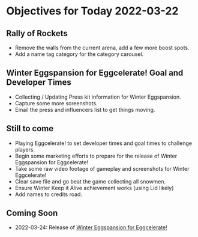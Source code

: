 # Objectives for Today 2022-03-22

## Rally of Rockets

- Remove the walls from the current arena, add a few more boost spots.
- Add a name tag category for the category carousel.

## Winter Eggspansion for Eggcelerate! Goal and Developer Times

- Collecting / Updating Press kit information for Winter Eggspansion.
- Capture some more screenshots.
- Email the press and influencers list to get things moving.

## Still to come

- Playing Eggcelerate! to set developer times and goal times to challenge players.
- Begin some marketing efforts to prepare for the release of Winter Eggspansion for Eggcelerate!
- Take some raw video footage of gameplay and screenshots for Winter Eggcelerate!
- Clear save file and go beat the game collecting all snowmen.
- Ensure Winter Keep it Alive achievement works (using Lid likely)
- Add names to credits road.

## Coming Soon

- 2022-03-24: Release of [Winter Eggspansion for Eggcelerate!](https://store.steampowered.com/app/1902100/Winter_Eggspansion_for_Eggcelerate/)
